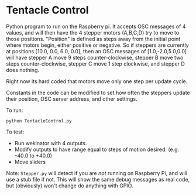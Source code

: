 Tentacle Control
===

Python program to run on the Raspberry pi. It accepts OSC messages of 4 values, and will then have the 4 stepper motors (A,B,C,D) try to move to those positions. "Position" is defined as steps away from the initial point where motors begin, either positive or negative. So if steppers are currently at positions [10.0, 0.0, 6.0, 0.0], then an OSC messages of [1.0,-2.0,5.0,0.0] will have stepper A move 9 steps counter-clockwise, stepper B move two steps counter-clockwise, stepper C move 1 step clockwise, and stepper D does nothing.

Right now its hard coded that motors move only one step per update cycle.

Constants in the code can be modified to set how often the steppers update their position, OSC server address, and other settings.

To run:

    python TentacleControl.py

To test:
 - Run wekinator with 4 outputs.
 - Modify outputs to have range equal to steps of motion desired. (e.g. -40.0 to +40.0)
 - Move sliders

Note: `Stepper.py` will detect if you are *not* running on Raspberry Pi, and will use a stub file if not. This will show the same debug messages as real code, but (obviously) won't change do anything with GPIO.

